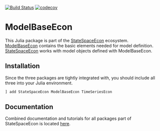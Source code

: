 [![Build Status](https://travis-ci.org/bankofcanada/ModelBaseEcon.jl.svg?branch=master)](https://travis-ci.org/bankofcanada/ModelBaseEcon.jl)
[![codecov](https://codecov.io/gh/bankofcanada/ModelBaseEcon.jl/branch/master/graph/badge.svg?token=YICWA48ZRV)](https://codecov.io/gh/bankofcanada/ModelBaseEcon.jl)

# ModelBaseEcon

This Julia package is part of the
[StateSpaceEcon](https://github.com/bankofcanada/StateSpaceEcon.jl) ecosystem.
[ModelBaseEcon](https://github.com/bankofcanada/ModelBaseEcon.jl) contains the
basic elements needed for model definition.
[StateSpaceEcon](https://github.com/bankofcanada/StateSpaceEcon.jl) works with
model objects defined with ModelBaseEcon.

## Installation

Since the three packages are tightly integrated with,
you should include all three into your Julia environment.

```julia
] add StateSpaceEcon ModelBaseEcon TimeSeriesEcon
```

## Documentation

Combined documentation and tutorials for all packages part of StateSpaceEcon is located
[here](https://bankofcanada.github.io/DocsEcon.jl/dev/).
